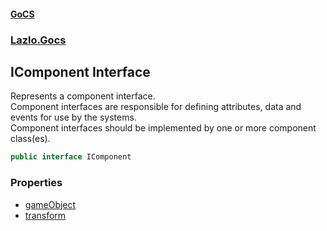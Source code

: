 #### [GoCS](./index.md 'index')
### [Lazlo.Gocs](./Lazlo-Gocs.md 'Lazlo.Gocs')
## IComponent Interface
Represents a component interface.   
Component interfaces are responsible for defining attributes, data and events for use by the systems.  
Component interfaces should be implemented by one or more component class(es).  
```C#
public interface IComponent
```
### Properties
- [gameObject](./Lazlo-Gocs-IComponent-gameObject.md 'Lazlo.Gocs.IComponent.gameObject')
- [transform](./Lazlo-Gocs-IComponent-transform.md 'Lazlo.Gocs.IComponent.transform')
